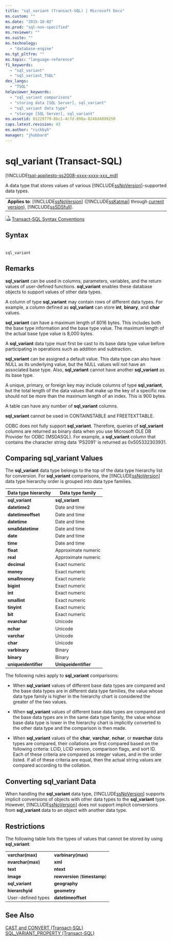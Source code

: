 ```yaml
---
title: "sql_variant (Transact-SQL) | Microsoft Docs"
ms.custom: ""
ms.date: "2015-10-02"
ms.prod: "sql-non-specified"
ms.reviewer: ""
ms.suite: ""
ms.technology: 
  - "database-engine"
ms.tgt_pltfrm: ""
ms.topic: "language-reference"
f1_keywords: 
  - "sql_variant"
  - "sql_variant_TSQL"
dev_langs: 
  - "TSQL"
helpviewer_keywords: 
  - "sql_variant comparisons"
  - "storing data [SQL Server], sql_variant"
  - "sql_variant data type"
  - "storage [SQL Server], sql_variant"
ms.assetid: 01229779-8bc1-4c7d-890a-8246d4899250
caps.latest.revision: 43
ms.author: "rickbyh"
manager: "jhubbard"
---
```

# sql_variant (Transact-SQL)
[!INCLUDE[tsql-appliesto-ss2008-xxxx-xxxx-xxx_md](../../database-engine/configure/windows/includes/tsql-appliesto-ss2008-xxxx-xxxx-xxx-md.md)]

  A data type that stores values of various [!INCLUDE[ssNoVersion](../../advanced-analytics/r-services/includes/ssnoversion-md.md)]-supported data types.  
  
||  
|-|  
|**Applies to**: [!INCLUDE[ssNoVersion](../../advanced-analytics/r-services/includes/ssnoversion-md.md)] ([!INCLUDE[ssKatmai](../../analysis-services/data-mining/includes/sskatmai-md.md)] through [current version](http://go.microsoft.com/fwlink/p/?LinkId=299658)), [!INCLUDE[ssSDSfull](../../analysis-services/multidimensional-models/includes/sssdsfull-md.md)].|  
  
 ![Topic link icon](../../database-engine/configure/windows/media/topic-link.gif "Topic link icon") [Transact-SQL Syntax Conventions](../../t-sql/language-elements/transact-sql-syntax-conventions-transact-sql.md)  
  
## Syntax  
  
```  
  
sql_variant  
```  
  
## Remarks  
 **sql_variant** can be used in columns, parameters, variables, and the return values of user-defined functions. **sql_variant** enables these database objects to support values of other data types.  
  
 A column of type **sql_variant** may contain rows of different data types. For example, a column defined as **sql_variant** can store **int**, **binary**, and **char** values.  
  
 **sql_variant** can have a maximum length of 8016 bytes. This includes both the base type information and the base type value. The maximum length of the actual base type value is 8,000 bytes.  
  
 A **sql_variant** data type must first be cast to its base data type value before participating in operations such as addition and subtraction.  
  
 **sql_variant** can be assigned a default value. This data type can also have NULL as its underlying value, but the NULL values will not have an associated base type. Also, **sql_variant** cannot have another **sql_variant** as its base type.  
  
 A unique, primary, or foreign key may include columns of type **sql_variant**, but the total length of the data values that make up the key of a specific row should not be more than the maximum length of an index. This is 900 bytes.  
  
 A table can have any number of **sql_variant** columns.  
  
 **sql_variant** cannot be used in CONTAINSTABLE and FREETEXTTABLE.  
  
 ODBC does not fully support **sql_variant**. Therefore, queries of **sql_variant** columns are returned as binary data when you use Microsoft OLE DB Provider for ODBC (MSDASQL). For example, a **sql_variant** column that contains the character string data 'PS2091' is returned as 0x505332303931.  
  
## Comparing sql_variant Values  
 The **sql_variant** data type belongs to the top of the data type hierarchy list for conversion. For **sql_variant** comparisons, the [!INCLUDE[ssNoVersion](../../advanced-analytics/r-services/includes/ssnoversion-md.md)] data type hierarchy order is grouped into data type families.  
  
|Data type hierarchy|Data type family|  
|-------------------------|----------------------|  
|**sql_variant**|**sql_variant**|  
|**datetime2**|Date and time|  
|**datetimeoffset**|Date and time|  
|**datetime**|Date and time|  
|**smalldatetime**|Date and time|  
|**date**|Date and time|  
|**time**|Date and time|  
|**float**|Approximate numeric|  
|**real**|Approximate numeric|  
|**decimal**|Exact numeric|  
|**money**|Exact numeric|  
|**smallmoney**|Exact numeric|  
|**bigint**|Exact numeric|  
|**int**|Exact numeric|  
|**smallint**|Exact numeric|  
|**tinyint**|Exact numeric|  
|**bit**|Exact numeric|  
|**nvarchar**|Unicode|  
|**nchar**|Unicode|  
|**varchar**|Unicode|  
|**char**|Unicode|  
|**varbinary**|Binary|  
|**binary**|Binary|  
|**uniqueidentifier**|**Uniqueidentifier**|  
  
 The following rules apply to **sql_variant** comparisons:  
  
-   When **sql_variant** values of different base data types are compared and the base data types are in different data type families, the value whose data type family is higher in the hierarchy chart is considered the greater of the two values.  
  
-   When **sql_variant** values of different base data types are compared and the base data types are in the same data type family, the value whose base data type is lower in the hierarchy chart is implicitly converted to the other data type and the comparison is then made.  
  
-   When **sql_variant** values of the **char**, **varchar**, **nchar**, or **nvarchar** data types are compared, their collations are first compared based on the following criteria: LCID, LCID version, comparison flags, and sort ID. Each of these criteria are compared as integer values, and in the order listed. If all of these criteria are equal, then the actual string values are compared according to the collation.  
  
## Converting sql_variant Data  
 When handling the **sql_variant** data type, [!INCLUDE[ssNoVersion](../../advanced-analytics/r-services/includes/ssnoversion-md.md)] supports implicit conversions of objects with other data types to the **sql_variant** type. However, [!INCLUDE[ssNoVersion](../../advanced-analytics/r-services/includes/ssnoversion-md.md)] does not support implicit conversions from **sql_variant** data to an object with another data type.  
  
## Restrictions  
 The following table lists the types of values that cannot be stored by using **sql_variant**:  
  
|||  
|-|-|  
|**varchar(max)**|**varbinary(max)**|  
|**nvarchar(max)**|**xml**|  
|**text**|**ntext**|  
|**image**|**rowversion** (**timestamp**)|  
|**sql_variant**|**geography**|  
|**hierarchyid**|**geometry**|  
|User-defined types|**datetimeoffset**|  
  
## See Also  
 [CAST and CONVERT &#40;Transact-SQL&#41;](../../t-sql/functions/cast-and-convert-transact-sql.md)   
 [SQL_VARIANT_PROPERTY &#40;Transact-SQL&#41;](../../t-sql/functions/sql-variant-property-transact-sql.md)  
  
  